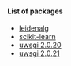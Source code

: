 #### List of packages
* [leidenalg](../../raw/main/leidenalg/dist/leidenalg-0.8.9-cp310-cp310-linux_x86_64.whl)
* [scikit-learn](../../raw/main/scikit-learn/dist/scikit_learn-1.1.dev0-cp310-cp310-linux_x86_64.whl)
* [uwsgi 2.0.20](../../raw/main/uwsgi/dist/uWSGI-2.0.20-cp310-cp310-linux_x86_64.whl)
* [uwsgi 2.0.21](../../raw/main/uwsgi/dist/uWSGI-2.0.21-cp310-cp310-linux_x86_64.whl)
